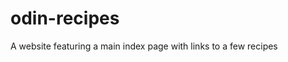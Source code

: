 # odin-recipes
<!--Brief Introduction -->
A website featuring a main index page with links to a few recipes

<!--Skills Demonstrated -->
